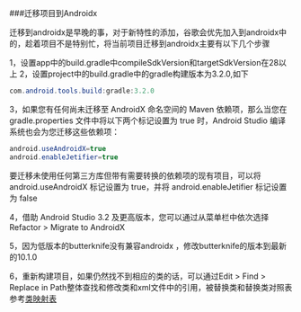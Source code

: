 ###迁移项目到Androidx

迁移到androidx是早晚的事，对于新特性的添加，谷歌会优先加入到androidx中的，趁着项目不是特别忙，将当前项目迁移到androidx主要有以下几个步骤

1，设置app中的build.gradle中compileSdkVersion和targetSdkVersion在28以上
2，设置project中的build.gradle中的gradle构建版本为3.2.0,如下

```java
com.android.tools.build:gradle:3.2.0
```
3，如果您有任何尚未迁移至 AndroidX 命名空间的 Maven 依赖项，那么当您在 gradle.properties 文件中将以下两个标记设置为 true 时，Android Studio 编译系统也会为您迁移这些依赖项：

```java
android.useAndroidX=true
android.enableJetifier=true
```
    

要迁移未使用任何第三方库但带有需要转换的依赖项的现有项目，可以将 android.useAndroidX 标记设置为 true，并将 android.enableJetifier 标记设置为 false

4，借助 Android Studio 3.2 及更高版本，您可以通过从菜单栏中依次选择 Refactor > Migrate to AndroidX

5，因为低版本的butterknife没有兼容androidx ，修改butterknife的版本到最新的10.1.0

6，重新构建项目，如果仍然找不到相应的类的话，可以通过Edit >  Find > Replace in Path整体查找和修改类和xml文件中的引用，被替换类和替换类对照表参考[类映射表](https://developer.android.com/jetpack/androidx/migrate)
